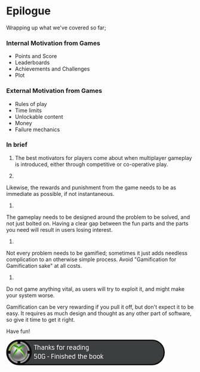 # Epilogue

Wrapping up what we've covered so far;

### Internal Motivation from Games
* Points and Score
* Leaderboards
* Achievements and Challenges
* Plot

### External Motivation from Games
* Rules of play
* Time limits
* Unlockable content
* Money
* Failure mechanics

### In brief

1. The best motivators for players come about when multiplayer gameplay is introduced, either through competitive or co-operative play.

1.
Likewise, the rewards and punishment from the game needs to be as immediate as possible, if not instantaneous.

1.
The gameplay needs to be designed around the problem to be solved, and not just bolted on. Having a clear gap between the fun parts and the parts you need will result in users losing interest.

1.
Not every problem needs to be gamified; sometimes it just adds needless complication to an otherwise simple process. Avoid "Gamification for Gamification sake" at all costs.

1.
Do not game anything vital, as users will try to exploit it, and might make your system worse.

Gamification can be very rewarding if you pull it off, but don't expect it to be easy. It requires as much design and thought as any other part of software, so give it time to get it right.

Have fun!

![Achievement](../images/achievement.gif)
